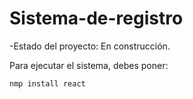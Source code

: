 <h1>Sistema-de-registro</h1>

-Estado del proyecto: En construcción.

Para ejecutar el sistema, debes poner:

```nmp install react```
